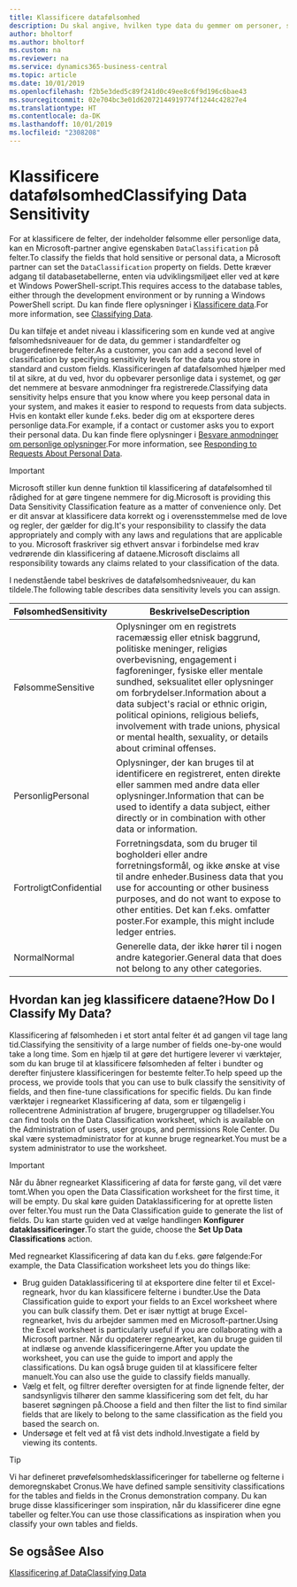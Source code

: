 ```yaml
---
title: Klassificere datafølsomhed
description: Du skal angive, hvilken type data du gemmer om personer, så du kan besvare anmodninger fra dataemnet.
author: bholtorf
ms.author: bholtorf
ms.custom: na
ms.reviewer: na
ms.service: dynamics365-business-central
ms.topic: article
ms.date: 10/01/2019
ms.openlocfilehash: f2b5e3ded5c89f241d0c49ee8c6f9d196c6bae43
ms.sourcegitcommit: 02e704bc3e01d62072144919774f1244c42827e4
ms.translationtype: HT
ms.contentlocale: da-DK
ms.lasthandoff: 10/01/2019
ms.locfileid: "2308208"
---
```

# <a name="classifying-data-sensitivity"></a><span data-ttu-id="7742f-103">Klassificere datafølsomhed</span><span class="sxs-lookup"><span data-stu-id="7742f-103">Classifying Data Sensitivity</span></span>
<span data-ttu-id="7742f-104">For at klassificere de felter, der indeholder følsomme eller personlige data, kan en Microsoft-partner angive egenskaben ```DataClassification``` på felter.</span><span class="sxs-lookup"><span data-stu-id="7742f-104">To classify the fields that hold sensitive or personal data, a Microsoft partner can set the ```DataClassification``` property on fields.</span></span> <span data-ttu-id="7742f-105">Dette kræver adgang til databasetabellerne, enten via udviklingsmiljøet eller ved at køre et Windows PowerShell-script.</span><span class="sxs-lookup"><span data-stu-id="7742f-105">This requires access to the database tables, either through the development environment or by running a Windows PowerShell script.</span></span> <span data-ttu-id="7742f-106">Du kan finde flere oplysninger i [Klassificere data](https://docs.microsoft.com/en-us/dynamics-nav/classifying-data).</span><span class="sxs-lookup"><span data-stu-id="7742f-106">For more information, see [Classifying Data](https://docs.microsoft.com/en-us/dynamics-nav/classifying-data).</span></span>  

<span data-ttu-id="7742f-107">Du kan tilføje et andet niveau i klassificering som en kunde ved at angive følsomhedsniveauer for de data, du gemmer i standardfelter og brugerdefinerede felter.</span><span class="sxs-lookup"><span data-stu-id="7742f-107">As a customer, you can add a second level of classification by specifying sensitivity levels for the data you store in standard and custom fields.</span></span> <span data-ttu-id="7742f-108">Klassificeringen af datafølsomhed hjælper med til at sikre, at du ved, hvor du opbevarer personlige data i systemet, og gør det nemmere at besvare anmodninger fra registrerede.</span><span class="sxs-lookup"><span data-stu-id="7742f-108">Classifying data sensitivity helps ensure that you know where you keep personal data in your system, and makes it easier to respond to requests from data subjects.</span></span> <span data-ttu-id="7742f-109">Hvis en kontakt eller kunde f.eks. beder dig om at eksportere deres personlige data.</span><span class="sxs-lookup"><span data-stu-id="7742f-109">For example, if a contact or customer asks you to export their personal data.</span></span> <span data-ttu-id="7742f-110">Du kan finde flere oplysninger i [Besvare anmodninger om personlige oplysninger](admin-responding-to-requests-about-personal-data.md).</span><span class="sxs-lookup"><span data-stu-id="7742f-110">For more information, see [Responding to Requests About Personal Data](admin-responding-to-requests-about-personal-data.md).</span></span>

> [!Important]
> <span data-ttu-id="7742f-111">Microsoft stiller kun denne funktion til klassificering af datafølsomhed til rådighed for at gøre tingene nemmere for dig.</span><span class="sxs-lookup"><span data-stu-id="7742f-111">Microsoft is providing this Data Sensitivity Classification feature as a matter of convenience only.</span></span> <span data-ttu-id="7742f-112">Det er dit ansvar at klassificere data korrekt og i overensstemmelse med de love og regler, der gælder for dig.</span><span class="sxs-lookup"><span data-stu-id="7742f-112">It's your responsibility to classify the data appropriately and comply with any laws and regulations that are applicable to you.</span></span> <span data-ttu-id="7742f-113">Microsoft fraskriver sig ethvert ansvar i forbindelse med krav vedrørende din klassificering af dataene.</span><span class="sxs-lookup"><span data-stu-id="7742f-113">Microsoft disclaims all responsibility towards any claims related to your classification of the data.</span></span>  

<span data-ttu-id="7742f-114">I nedenstående tabel beskrives de datafølsomhedsniveauer, du kan tildele.</span><span class="sxs-lookup"><span data-stu-id="7742f-114">The following table describes data sensitivity levels you can assign.</span></span>

|<span data-ttu-id="7742f-115">Følsomhed</span><span class="sxs-lookup"><span data-stu-id="7742f-115">Sensitivity</span></span>|<span data-ttu-id="7742f-116">Beskrivelse</span><span class="sxs-lookup"><span data-stu-id="7742f-116">Description</span></span>|
|----|----|
|<span data-ttu-id="7742f-117">Følsomme</span><span class="sxs-lookup"><span data-stu-id="7742f-117">Sensitive</span></span> | <span data-ttu-id="7742f-118">Oplysninger om en registrets racemæssig eller etnisk baggrund, politiske meninger, religiøs overbevisning, engagement i fagforeninger, fysiske eller mentale sundhed, seksualitet eller oplysninger om forbrydelser.</span><span class="sxs-lookup"><span data-stu-id="7742f-118">Information about a data subject's racial or ethnic origin, political opinions, religious beliefs, involvement with trade unions, physical or mental health, sexuality, or details about criminal offenses.</span></span> |
|<span data-ttu-id="7742f-119">Personlig</span><span class="sxs-lookup"><span data-stu-id="7742f-119">Personal</span></span> | <span data-ttu-id="7742f-120">Oplysninger, der kan bruges til at identificere en registreret, enten direkte eller sammen med andre data eller oplysninger.</span><span class="sxs-lookup"><span data-stu-id="7742f-120">Information that can be used to identify a data subject, either directly or in combination with other data or information.</span></span>|
|<span data-ttu-id="7742f-121">Fortroligt</span><span class="sxs-lookup"><span data-stu-id="7742f-121">Confidential</span></span> | <span data-ttu-id="7742f-122">Forretningsdata, som du bruger til bogholderi eller andre forretningsformål, og ikke ønske at vise til andre enheder.</span><span class="sxs-lookup"><span data-stu-id="7742f-122">Business data that you use for accounting or other business purposes, and do not want to expose to other entities.</span></span> <span data-ttu-id="7742f-123">Det kan f.eks. omfatter poster.</span><span class="sxs-lookup"><span data-stu-id="7742f-123">For example, this might include ledger entries.</span></span>|
|<span data-ttu-id="7742f-124">Normal</span><span class="sxs-lookup"><span data-stu-id="7742f-124">Normal</span></span> | <span data-ttu-id="7742f-125">Generelle data, der ikke hører til i nogen andre kategorier.</span><span class="sxs-lookup"><span data-stu-id="7742f-125">General data that does not belong to any other categories.</span></span>|

## <a name="how-do-i-classify-my-data"></a><span data-ttu-id="7742f-126">Hvordan kan jeg klassificere dataene?</span><span class="sxs-lookup"><span data-stu-id="7742f-126">How Do I Classify My Data?</span></span>
<span data-ttu-id="7742f-127">Klassificering af følsomheden i et stort antal felter ét ad gangen vil tage lang tid.</span><span class="sxs-lookup"><span data-stu-id="7742f-127">Classifying the sensitivity of a large number of fields one-by-one would take a long time.</span></span> <span data-ttu-id="7742f-128">Som en hjælp til at gøre det hurtigere leverer vi værktøjer, som du kan bruge til at klassificere følsomheden af felter i bundter og derefter finjustere klassificeringen for bestemte felter.</span><span class="sxs-lookup"><span data-stu-id="7742f-128">To help speed up the process, we provide tools that you can use to bulk classify the sensitivity of fields, and then fine-tune classifications for specific fields.</span></span> <span data-ttu-id="7742f-129">Du kan finde værktøjer i regnearket Klassificering af data, som er tilgængelig i rollecentrene Administration af brugere, brugergrupper og tilladelser.</span><span class="sxs-lookup"><span data-stu-id="7742f-129">You can find tools on the Data Classification worksheet, which is available on the Administration of users, user groups, and permissions Role Center.</span></span> <span data-ttu-id="7742f-130">Du skal være systemadministrator for at kunne bruge regnearket.</span><span class="sxs-lookup"><span data-stu-id="7742f-130">You must be a system administrator to use the worksheet.</span></span>

> [!Important]
> <span data-ttu-id="7742f-131">Når du åbner regnearket Klassificering af data for første gang, vil det være tomt.</span><span class="sxs-lookup"><span data-stu-id="7742f-131">When you open the Data Classification worksheet for the first time, it will be empty.</span></span> <span data-ttu-id="7742f-132">Du skal køre guiden Dataklassificering for at oprette listen over felter.</span><span class="sxs-lookup"><span data-stu-id="7742f-132">You must run the Data Classification guide to generate the list of fields.</span></span> <span data-ttu-id="7742f-133">Du kan starte guiden ved at vælge handlingen **Konfigurer dataklassificeringer**.</span><span class="sxs-lookup"><span data-stu-id="7742f-133">To start the guide, choose the **Set Up Data Classifications** action.</span></span>

<span data-ttu-id="7742f-134">Med regnearket Klassificering af data kan du f.eks. gøre følgende:</span><span class="sxs-lookup"><span data-stu-id="7742f-134">For example, the Data Classification worksheet lets you do things like:</span></span>  

* <span data-ttu-id="7742f-135">Brug guiden Dataklassificering til at eksportere dine felter til et Excel-regneark, hvor du kan klassificere felterne i bundter.</span><span class="sxs-lookup"><span data-stu-id="7742f-135">Use the Data Classification guide to export your fields to an Excel worksheet where you can bulk classify them.</span></span> <span data-ttu-id="7742f-136">Det er især nyttigt at bruge Excel-regnearket, hvis du arbejder sammen med en Microsoft-partner.</span><span class="sxs-lookup"><span data-stu-id="7742f-136">Using the Excel worksheet is particularly useful if you are collaborating with a Microsoft partner.</span></span> <span data-ttu-id="7742f-137">Når du opdaterer regnearket, kan du bruge guiden til at indlæse og anvende klassificeringerne.</span><span class="sxs-lookup"><span data-stu-id="7742f-137">After you update the worksheet, you can use the guide to import and apply the classifications.</span></span> <span data-ttu-id="7742f-138">Du kan også bruge guiden til at klassificere felter manuelt.</span><span class="sxs-lookup"><span data-stu-id="7742f-138">You can also use the guide to classify fields manually.</span></span>  
* <span data-ttu-id="7742f-139">Vælg et felt, og filtrer derefter oversigten for at finde lignende felter, der sandsynligvis tilhører den samme klassificering som det felt, du har baseret søgningen på.</span><span class="sxs-lookup"><span data-stu-id="7742f-139">Choose a field and then filter the list to find similar fields that are likely to belong to the same classification as the field you based the search on.</span></span>  
* <span data-ttu-id="7742f-140">Undersøge et felt ved at få vist dets indhold.</span><span class="sxs-lookup"><span data-stu-id="7742f-140">Investigate a field by viewing its contents.</span></span>  

> [!Tip]
> <span data-ttu-id="7742f-141">Vi har defineret prøvefølsomhedsklassificeringer for tabellerne og felterne i demoregnskabet Cronus.</span><span class="sxs-lookup"><span data-stu-id="7742f-141">We have defined sample sensitivity classifications for the tables and fields in the Cronus demonstration company.</span></span> <span data-ttu-id="7742f-142">Du kan bruge disse klassificeringer som inspiration, når du klassificerer dine egne tabeller og felter.</span><span class="sxs-lookup"><span data-stu-id="7742f-142">You can use those classifications as inspiration when you classify your own tables and fields.</span></span>

## <a name="see-also"></a><span data-ttu-id="7742f-143">Se også</span><span class="sxs-lookup"><span data-stu-id="7742f-143">See Also</span></span>
[<span data-ttu-id="7742f-144">Klassificering af Data</span><span class="sxs-lookup"><span data-stu-id="7742f-144">Classifying Data</span></span>](https://docs.microsoft.com/en-us/dynamics-nav/classifying-data)  
